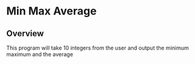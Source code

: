 # Min Max Average

## Overview
This program will take 10 integers from the user and output the minimum maximum and the average
